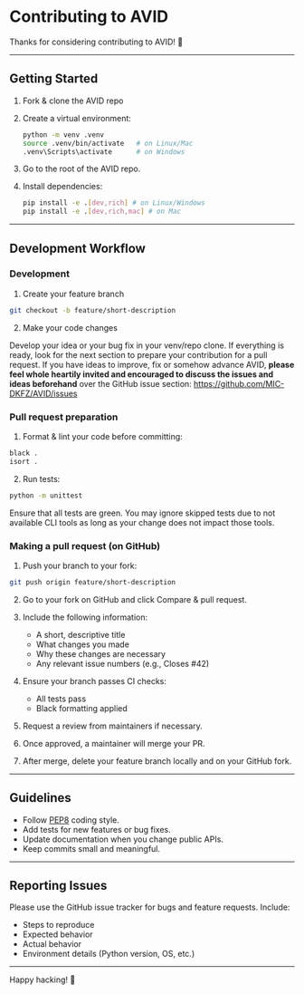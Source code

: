 # Contributing to AVID

Thanks for considering contributing to AVID! 🎉

---

## Getting Started

1. Fork & clone the AVID repo
2. Create a virtual environment:

   ```bash
   python -m venv .venv
   source .venv/bin/activate   # on Linux/Mac
   .venv\Scripts\activate      # on Windows
   ```
3. Go to the root of the AVID repo.
4. Install dependencies:

   ```bash
   pip install -e .[dev,rich] # on Linux/Windows
   pip install -e .[dev,rich,mac] # on Mac
   ```

---

## Development Workflow
### Development
1. Create your feature branch
  ```bash
  git checkout -b feature/short-description
  ```
2. Make your code changes

Develop your idea or your bug fix in your venv/repo clone.
If everything is ready, look for the next section to prepare your contribution for a pull request.
If you have ideas to improve, fix or somehow advance AVID, **please feel whole heartily invited and encouraged to
discuss the issues and ideas beforehand** over the GitHub issue section: https://github.com/MIC-DKFZ/AVID/issues  

### Pull request preparation
1. Format & lint your code before committing:

  ```bash
  black .
  isort .
  ```

2. Run tests:

  ```bash
  python -m unittest
  ```
Ensure that all tests are green. You may ignore skipped tests due to not available CLI tools as long as your change
does not impact those tools.

### Making a pull request (on GitHub)

1. Push your branch to your fork:
  ```bash
  git push origin feature/short-description
  ```
2. Go to your fork on GitHub and click Compare & pull request.
3. Include the following information:
   - A short, descriptive title
   - What changes you made 
   - Why these changes are necessary 
   - Any relevant issue numbers (e.g., Closes #42)
4. Ensure your branch passes CI checks:
   - All tests pass 
   - Black formatting applied

5. Request a review from maintainers if necessary. 
6. Once approved, a maintainer will merge your PR.
7. After merge, delete your feature branch locally and on your GitHub fork.


---

## Guidelines

- Follow [PEP8](https://peps.python.org/pep-0008/) coding style.
- Add tests for new features or bug fixes.
- Update documentation when you change public APIs.
- Keep commits small and meaningful.

---

## Reporting Issues

Please use the GitHub issue tracker for bugs and feature requests. Include:

- Steps to reproduce
- Expected behavior
- Actual behavior
- Environment details (Python version, OS, etc.)

---

Happy hacking! 🚀

